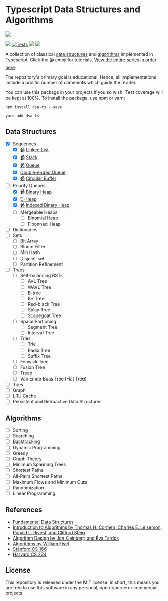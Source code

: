 # Typescript Data Structures and Algorithms

![](https://miro.medium.com/proxy/1*_gg1Te-7SJfk9E2D-mORfw.png)

![](https://img.shields.io/npm/v/dsa-ts)
[![Tests](https://github.com/jeffzh4ng/dsa-ts/workflows/Tests/badge.svg)](https://github.com/jeffzh4ng/algorithms-and-data-structures/actions?query=branch%3Amaster++)
![](https://img.shields.io/codecov/c/github/jeffzh4ng/dsa-ts)
![](https://img.shields.io/github/license/jeffzh4ng/algorithms-and-data-structures)

A collection of classical [data structures](https://github.com/jeffzh4ng/dsa-ts#data-structures) and [algorithms](https://github.com/jeffzh4ng/dsa-ts#algorithms) implemented in Typescript. Click the 📹 emoji for tutorials. [View the entire series in order here](https://www.youtube.com/watch?v=CjVFSWchhEo&list=PLn4fTSbSpY5cL4_0MP83wq5khbmG3IKKd).

The repository's primary goal is educational. Hence, all implementations include a prolific number of comments which guide the reader.

You can use this package in your projects if you so wish. Test coverage will be kept at 100%. To install the package, use npm or yarn:
```
npm install dsa-ts --save
```

```
yarn add dsa-ts
```

## Data Structures

- [x] Sequences
  - [x] [📹](https://www.youtube.com/watch?v=oXXLFvtG6-Q&list=PLn4fTSbSpY5cL4_0MP83wq5khbmG3IKKd&index=5) [Linked List](https://github.com/jeffzh4ng/dsa-ts/blob/master/src/data-structures/sequences/linked-list/linked-list.ts)
  - [x] [📹](https://www.youtube.com/watch?v=7l4YHzc3iXU&list=PLn4fTSbSpY5cL4_0MP83wq5khbmG3IKKd&index=7) [Stack](https://github.com/jeffzh4ng/dsa-ts/tree/master/src/data-structures/sequences/stack)
  - [x] [📹](https://www.youtube.com/watch?v=E1I8IcKv_cQ&list=PLn4fTSbSpY5cL4_0MP83wq5khbmG3IKKd&index=9) [Queue](https://github.com/jeffzh4ng/dsa-ts/blob/master/src/data-structures/sequences/queue/queue.ts)
  - [x] [Double-ended Queue](https://github.com/jeffzh4ng/dsa-ts/blob/master/src/data-structures/sequences/queue/deque.ts)
  - [x] [📹](https://www.youtube.com/watch?v=39HHWATPcwY&list=PLn4fTSbSpY5cL4_0MP83wq5khbmG3IKKd&index=11) [Circular Buffer](https://github.com/jeffzh4ng/dsa-ts/blob/master/src/data-structures/sequences/circular-buffer/circular-buffer.ts)
- [ ] Priority Queues
  - [x] [📹](https://www.youtube.com/watch?v=xpSa8YOqeWQ&list=PLn4fTSbSpY5cL4_0MP83wq5khbmG3IKKd&index=13) [Binary Heap](https://github.com/jeffzh4ng/dsa-ts/blob/master/src/data-structures/priority-queues/min-binary-heap.ts)
  - [x] [D-Heap](https://github.com/jeffzh4ng/dsa-ts/blob/master/src/data-structures/priority-queues/min-d-heap.ts)
  - [x] [📹](https://www.youtube.com/watch?v=TlYPo28sw9E) [Indexed Binary Heap](https://github.com/jeffzh4ng/dsa-ts/blob/master/src/data-structures/priority-queues/min-indexed-d-heap.ts)
  - [ ] Mergeable Heaps
    - [ ] Binomial Heap
    - [ ] Fibonnaci Heap
- [ ] Dictionaries
- [ ] Sets
  - [ ] Bit Array
  - [ ] Bloom Filter
  - [ ] Min Hash
  - [ ] Disjoint-set
  - [ ] Partition Refinement
- [ ] Trees
  - [ ] Self-balancing BSTs
    - [ ] AVL Tree
    - [ ] WAVL Tree
    - [ ] B-tree
    - [ ] B+ Tree
    - [ ] Red-black Tree
    - [ ] Splay Tree
    - [ ] Scapegoat Tree
  - [ ] Space Partioning
    - [ ] Segment Tree
    - [ ] Interval Tree
  - [ ] Tries
    - [ ] Trie
    - [ ] Radix Tree
    - [ ] Suffix Tree
  - [ ] Fenwick Tree
  - [ ] Fusion Tree
  - [ ] Treap
  - [ ] Van Emde Boas Tree (Flat Tree)
- [ ] Tries
- [ ] Graph
- [ ] LRU Cache
- [ ] Persistent and Retroactive Data Structures

## Algorithms

- [ ] Sorting
- [ ] Searching
- [ ] Backtracking
- [ ] Dynamic Programming
- [ ] Greedy
- [ ] Graph Theory
- [ ] Minimum Spanning Trees
- [ ] Shortest Paths
- [ ] All-Pairs Shortest Paths
- [ ] Maximum Flows and Minimum Cuts
- [ ] Randomization
- [ ] Linear Programming

## References
- [Fundamental Data Structures](https://en.wikipedia.org/wiki/Book:Fundamental_Data_Structures)
- [Introduction to Algorithms by Thomas H. Cormen, Charles E. Leiserson, Ronald L. Rivest, and Clifford Stein](https://en.wikipedia.org/wiki/Introduction_to_Algorithms)
- [Algorithm Design by Jon Kleinberg and Éva Tardos](https://www.amazon.ca/Algorithm-Design-Jon-Kleinberg/dp/0321295358)
- [Algorithms by William Fiset](https://github.com/williamfiset/Algorithms)
- [Stanford CS 166](https://web.stanford.edu/class/cs166/)
- [Harvard CS 224](https://www.youtube.com/playlist?list=PL2SOU6wwxB0uP4rJgf5ayhHWgw7akUWSf)

## License

This repository is released under the MIT license. In short, this means you are free to use this software in any personal, open-source or commercial projects
